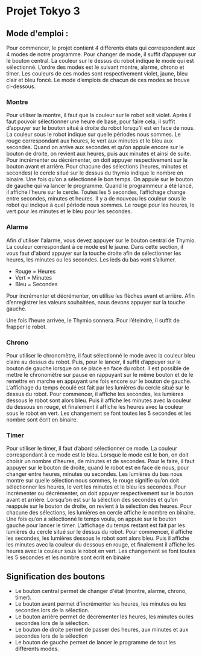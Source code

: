 # Projet Tokyo 3

## Mode d'emploi :

Pour commencer, le projet contient 4 différents états qui correspondent aux 4 modes de notre programme. Pour changer de mode, il suffit d’appuyer sur le bouton central. La couleur sur le dessus du robot indique le mode qui est sélectionné. L’ordre des modes est le suivant  montre, alarme, chrono et timer. Les couleurs de ces modes sont respectivement violet, jaune, bleu clair et bleu foncé. Le mode d’emplois de chacun de ces modes se trouve ci-dessous.

### Montre

Pour utiliser la montre, il faut que la couleur sur le robot soit violet. Après il faut pouvoir sélectionner une heure de base, pour faire cela, il suffit d’appuyer sur le bouton situé à droite du robot lorsqu’il est en face de nous. La couleur sous le robot indique sur quelle périodes nous sommes. Le rouge correspondant aux heures, le vert aux minutes et le bleu aux secondes. Quand on arrive aux secondes et qu’on appuie encore sur le bouton de droite, on revient aux heures, puis aux minutes et ainsi de suite. Pour incrémenter ou décrémenter, on doit appuyer respectivement sur le bouton avant et arrière. Pour chacune des sélections (heures, minutes et secondes) le cercle situé sur le dessus du thymio indique le nombre en binaire. Une fois qu’on a sélectionné le bon temps. On appuie sur le bouton de gauche qui va lancer le programme. Quand le programmeur a été lancé, il affiche l’heure sur le cercle. Toutes les 5 secondes, l’affichage change entre secondes, minutes et heures. Il y a de nouveau les couleur sous le robot qui indique à quel période nous sommes. Le rouge pour les heures, le vert pour les minutes et le bleu pour les secondes.

### Alarme

Afin d'utiliser l'alarme, vous devez appuyer sur le bouton central de Thymio. La couleur correspondant à ce mode est le jaune. Dans cette section, il vous faut d'abord appuyer sur la touche droite afin de sélectionner les heures, les minutes ou les secondes. Les leds du bas vont s’allumer.

* Rouge = Heures
* Vert = Minutes
* Bleu = Secondes

Pour incrémenter et décrémenter, on utilise les flèches avant et arrière. Afin d’enregistrer les valeurs souhaitées, nous devons appuyer sur la touche gauche.

Une fois l’heure arrivée, le Thymio sonnera. Pour l’éteindre, il suffit de frapper le robot.

### Chrono

Pour utiliser le chronomètre, il faut sélectionné le mode avec la couleur bleu claire au dessus du robot. Puis, pour le lancer, il suffit d’appuyer sur le bouton de gauche lorsque on se place en face du robot. Il est possible de mettre le chronomètre sur pause en rappuyant sur le même bouton et de le remettre en marche en appuyant une fois encore sur le bouton de gauche. L’affichage du temps écoulé est fait par les lumières du cercle situé sur le dessus du robot. Pour commencer, il affiche les secondes, les lumières dessous le robot sont alors bleu. Puis il affiche les minutes avec la couleur du dessous en rouge, et finalement il affiche les heures avec la couleur sous le robot en vert. Les changement se font toutes les 5 secondes et les nombre sont écrit en binaire.

### Timer

Pour utiliser le timer, il faut d’abord sélectionner ce mode. La couleur correspondant à ce mode est le bleu. 
Lorsque le mode est le bon, on doit choisir un nombre d’heures, de minutes et de secondes. Pour le faire, il faut appuyer sur le bouton de droite, quand le robot est en face de nous, pour changer entre heures, minutes ou secondes. Les lumières du bas nous montre sur quelle sélection nous sommes, le rouge signifie qu’on doit sélectionner les heures, le vert les minutes et le bleu les secondes. Pour incrémenter ou décrémenter, on doit appuyer respectivement sur le bouton avant et arrière. Lorsqu’on est sur la sélection des secondes et qu’on reappuie sur le bouton de droite, on revient à la sélection des heures. Pour chacune des sélections, les lumières en cercle affiche le nombre en binaire. Une fois qu’on a sélectionné le temps voulu, on appuie sur le bouton gauche pour lancer le timer.  L’affichage du temps restant est fait par les lumières du cercle situé sur le dessus du robot. Pour commencer, il affiche les secondes, les lumières dessous le robot sont alors bleu. Puis il affiche les minutes avec la couleur du dessous en rouge, et finalement il affiche les heures avec la couleur sous le robot en vert. Les changement se font toutes les 5 secondes et les nombre sont écrit en binaire

## Signification des boutons
* Le bouton central permet de changer d'état (montre, alarme, chrono, timer).
* Le bouton avant permet d´incrémenter les heures, les minutes ou les secondes lors de la sélection.
* Le bouton arrière permet de décrémenter les heures, les minutes ou les secondes lors de la sélection.
* Le bouton de droite permet de passer des heures, aux minutes et aux secondes lors de la sélection
* Le bouton de gauche permet de lancer le programme de tout les différents modes.
